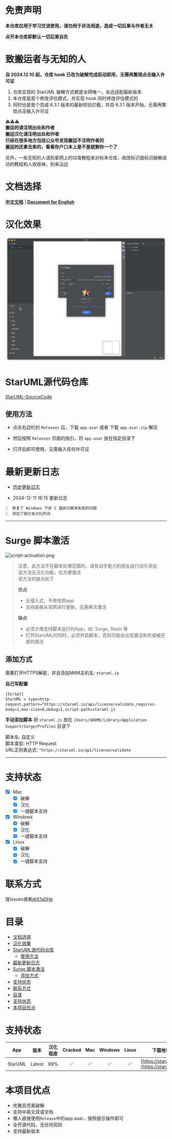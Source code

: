 # 免责声明

**本仓库仅用于学习交流使用，请勿用于非法用途，造成一切后果与作者无关**

**点开本仓库即默认一切后果自负**

# 致搬运者与无知的人

**自 2024.12.10 起，仓库 hook 已改为破解完成启动即用，无需再繁琐点击输入许可证**

1. 仓库实现的 StarUML 破解方式都是全网唯一，永远适配最新版本
2. 本仓库是首个修改评估模式，并实现 hook 同时修改评估模式的
3. 同时也是首个完成 6.3.1 版本的最新校验拦截，并自 6.3.1 版本开始，无需再繁琐点击输入许可证

⚠️⚠️⚠️\
**搬运的请注明出处和作者**\
**搬运汉化请注明出处和作者**\
**已经在很多地方包括公众号发现搬运不注明作者的**\
**搬运的还拿去卖的，看看你户口本上是不是就剩你一个了**

另外，一些无知的人请别拿网上的垃圾教程来对标本仓库，改改标识就标识破解成功的教程和人收收味，别来沾边

# 文档选择

[**中文文档**](cn/readme-cn.md) | [**Document for English**](en/readme-en.md)

# 汉化效果

![display.png](images/display.png)

# StarUML源代码仓库

[StarUML-SourceCode](https://github.com/X1a0He/StarUML-SourceCode)

## 使用方法

* 点击右边栏的 `Releases` 后，下载 `app.asar` 或者 下载 `app.asar.zip` 解压

* 然后按照 `Releases` 页面的指引，将 `app.asar` 放在指定目录下

* 打开后即可使用，无需输入任何许可证

# 最新更新日志

- [历史更新日志](Update-log.md)

- 2024-12-11 16:15 更新日志

```markdown
1. 修复了 Windows 下非 C 盘执行脚本失败的问题
2. 添加了部分未汉化的词
```

----

# Surge 脚本激活

![script-activation.png](images/script-activation.png)

> 注意，此方法不在脚本处理范围内，请有动手能力的朋友自行动手添加\
> 该方法无汉化功能，仅方便激活\
> 该方法优缺点如下
>
> **优点**
> - 无侵入式，不修改原app
> - 支持直接从官网进行更新，无需再次激活
>
> **缺点**
> - 必须才用支持脚本运行的App，如: Surge, Stash 等
> - 打开StarUML的同时，必须开启脚本，否则可能会出现激活失败或被还原的情况

## 添加方式

需要打开HTTPS解密，并且添加MitM主机名: `staruml.io`

**自己写配置**

```config
[Script]
StarUML = type=http-request,pattern=^https://staruml.io/api/license/validate,requires-body=1,max-size=0,debug=1,script-path=staruml.js
```

**手动添加脚本**
把 `staruml.js` 放在 `/Users/$HOME/Library/Application Support/Surge/Profiles` 目录下

脚本名: 自定义 \
脚本类型: HTTP Request \
URL正则表达式: `^https://staruml.io/api/license/validate`

----

# 支持状态

- [x] Mac
    - [x] 破解
    - [x] 汉化
    - [x] 一键脚本支持
- [x] Windows
    - [x] 破解
    - [x] 汉化
    - [x] 一键脚本支持
- [x] Linux
    - [x] 破解
    - [x] 汉化
    - [x] 一键脚本支持

# 联系方式

提issues或者[@X1a0He](https://t.me/X1a0He)

# 目录

<!-- TOC -->

* [文档选择](#文档选择)
* [汉化效果](#汉化效果)
* [StarUML源代码仓库](#staruml源代码仓库)
    * [使用方法](#使用方法)
* [最新更新日志](#最新更新日志)
* [Surge 脚本激活](#surge-脚本激活)
    * [添加方式](#添加方式)
* [支持状态](#支持状态)
* [联系方式](#联系方式)
* [目录](#目录)
* [支持状态](#支持状态-1)
* [本项目优点](#本项目优点)

<!-- TOC -->

# 支持状态

|   App   |   版本   | 汉化程度 | Cracked | Mac | Windows | Linux |                    下载地址                    |
|:-------:|:------:|:----:|:-------:|:---:|:-------:|:-----:|:------------------------------------------:|
| StarUML | Latest | 99%  |    ✅    |  ✅  |    ✅    |   ✅   | [https://staruml.io/](https://staruml.io/) |

# 本项目优点

- 优雅且完美破解
- 支持中英文双语文档
- 懒人直接使用`Release`中的app.asar，按照提示操作即可
- 全开源代码，无任何风险
- 支持最新版本